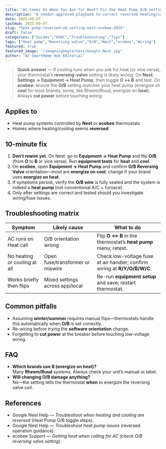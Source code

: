 ```yaml
---
title: "AC Comes On When You Ask for Heat? Fix the Heat Pump O/B Setting (Nest & ecobee, 2025)"
description: "A vendor-approved playbook to correct reversed heating/cooling on heat pumps by setting the reversing valve (O vs. B) and verifying the fix safely."
date: 2025-09-07
lastmod: 2025-09-07
slug: "heat-pump-reversed-ob-setting-nest-ecobee-2025"
draft: false
categories: ["Guides","HVAC","Troubleshooting","Tips"]
tags: ["Heat pump","Reversing valve","O/B","Nest","ecobee","Wiring"]
featured: true
featured_image: "/images/google/nest/Google Nest.jpg"
author: "AI SmartHome Hub Editorial"
---
```


> **Quick answer** — If cooling runs when you ask for heat (or vice versa), your thermostat’s **reversing-valve** setting is likely wrong. On **Nest**: **Settings → Equipment → Heat Pump**, then toggle **O ↔ B** and test. On **ecobee**: ensure the **O/B** setting matches your heat pump (energize on **cool** for most brands; some, like Rheem/Ruud, energize on **heat**). Always **cut power** before touching wiring.

## Applies to
- Heat pump systems controlled by **Nest** or **ecobee** thermostats  
- Homes where heating/cooling seems **reversed**

## 10-minute fix
1. **Don’t rewire yet**. On Nest: go to **Equipment → Heat Pump** and flip **O/B** (from **O** to **B** or vice versa). Run **equipment tests** for **heat** and **cool**.  
2. On **ecobee**, open **Equipment → Heat Pump** and confirm **O/B Reversing Valve** orientation—most are **energize on cool**; change if your brand uses **energize on heat**.  
3. If symptoms persist, verify the **O/B wire** is fully seated and the system is indeed a **heat pump** (not conventional A/C + furnace).  
4. Only after settings are correct and tested should you investigate wiring/fuse issues.

## Troubleshooting matrix
| Symptom                      | Likely cause                     | What to do                                                   |
| ---------------------------- | -------------------------------- | ------------------------------------------------------------ |
| AC runs on Heat call         | O/B orientation wrong            | Flip **O ↔ B** in the thermostat’s **heat pump** menu; retest. |
| No heating or cooling at all | Open fuse/transformer or miswire | Check low-voltage fuse at air handler; confirm wiring at **R/Y/O/B/W/C**. |
| Works briefly then flips     | Mixed settings across app/local  | Re-run **equipment setup** and save; restart thermostat.     |

## Common pitfalls
- Assuming **winter/summer** requires manual flips—thermostats handle this automatically when **O/B** is set correctly.  
- Re-wiring before trying the **software orientation** change.  
- Forgetting to **cut power** at the breaker before touching low-voltage wiring.

## FAQ
- **Which brands use B (energize on heat)?**  
  Many **Rheem/Ruud** systems. Always check your unit’s manual or label.  
- **Will changing O/B damage anything?**  
  No—the setting tells the thermostat **when** to energize the reversing valve coil.

## References
- Google Nest Help — *Troubleshoot when heating and cooling are reversed* (Heat Pump O/B toggle steps).  
- Google Nest Help — *Troubleshoot heat pump issues* (reversed operation guidance).  
- ecobee Support — *Getting heat when calling for AC (check O/B reversing valve setting)*.